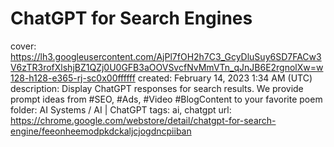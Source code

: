 # ChatGPT for Search Engines

cover: https://lh3.googleusercontent.com/AjPl7fOH2h7C3_GcyDluSuy6SD7FACw3V6zTR3rofXlshjBZ1QZj0U0GFB3aOOVSvcfNvMmVTn_qJnJB6E2rgnolXw=w128-h128-e365-rj-sc0x00ffffff
created: February 14, 2023 1:34 AM (UTC)
description: Display ChatGPT responses for search results. We provide prompt ideas from #SEO, #Ads, #Video #BlogContent to your favorite poem
folder: AI Systems / AI | ChatGPT
tags: ai, chatgpt
url: https://chrome.google.com/webstore/detail/chatgpt-for-search-engine/feeonheemodpkdckaljcjogdncpiiban